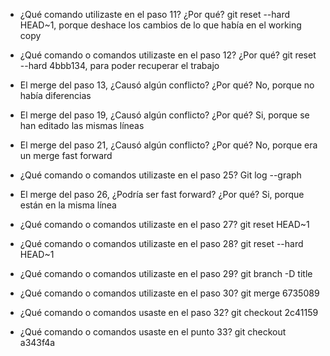 - ¿Qué comando utilizaste en el paso 11? ¿Por qué? git reset --hard HEAD~1, porque deshace los cambios de lo que había en el working copy
- ¿Qué comando o comandos utilizaste en el paso 12? ¿Por qué? git reset --hard 4bbb134, para poder recuperar el trabajo 

- El merge del paso 13, ¿Causó algún conflicto? ¿Por qué? No, porque no había diferencias						
- El merge del paso 19, ¿Causó algún conflicto? ¿Por qué? Si, porque se han editado las mismas líneas
- El merge del paso 21, ¿Causó algún conflicto? ¿Por qué? No, porque era un merge fast forward
 - ¿Qué comando o comandos utilizaste en el paso 25? Git log --graph
- El merge del paso 26, ¿Podría ser fast forward? ¿Por qué?  Si, porque están en la misma línea
- ¿Qué comando o comandos utilizaste en el paso 27? git reset HEAD~1
						
- ¿Qué comando o comandos utilizaste en el paso 28? git reset --hard HEAD~1
- ¿Qué comando o comandos utilizaste en el paso 29? git branch -D title
- ¿Qué comando o comandos utilizaste en el paso 30? git merge 6735089
- ¿Qué comando o comandos usaste en el paso 32? git checkout 2c41159
						
- ¿Qué comando o comandos usaste en el punto 33? git checkout a343f4a

